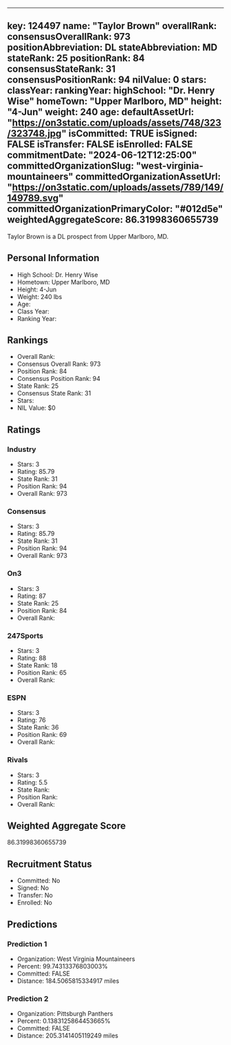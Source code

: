 ---
  key: 124497
  name: "Taylor Brown"
  overallRank: 
  consensusOverallRank: 973
  positionAbbreviation: DL
  stateAbbreviation: MD
  stateRank: 25
  positionRank: 84
  consensusStateRank: 31
  consensusPositionRank: 94
  nilValue: 0
  stars: 
  classYear: 
  rankingYear: 
  highSchool: "Dr. Henry Wise"
  homeTown: "Upper Marlboro, MD"
  height: "4-Jun"
  weight: 240
  age: 
  defaultAssetUrl: "https://on3static.com/uploads/assets/748/323/323748.jpg"
  isCommitted: TRUE
  isSigned: FALSE
  isTransfer: FALSE
  isEnrolled: FALSE
  commitmentDate: "2024-06-12T12:25:00"
  committedOrganizationSlug: "west-virginia-mountaineers"
  committedOrganizationAssetUrl: "https://on3static.com/uploads/assets/789/149/149789.svg"
  committedOrganizationPrimaryColor: "#012d5e"
  weightedAggregateScore: 86.31998360655739
  ---
  
  Taylor Brown is a DL prospect from Upper Marlboro, MD.
  
  ## Personal Information
  - High School: Dr. Henry Wise
  - Hometown: Upper Marlboro, MD
  - Height: 4-Jun
  - Weight: 240 lbs
  - Age: 
  - Class Year: 
  - Ranking Year: 
  
  ## Rankings
  - Overall Rank: 
  - Consensus Overall Rank: 973
  - Position Rank: 84
  - Consensus Position Rank: 94
  - State Rank: 25
  - Consensus State Rank: 31
  - Stars: 
  - NIL Value: $0
  
  ## Ratings
  
  ### Industry
  - Stars: 3
  - Rating: 85.79
  - State Rank: 31
  - Position Rank: 94
  - Overall Rank: 973
  
  ### Consensus
  - Stars: 3
  - Rating: 85.79
  - State Rank: 31
  - Position Rank: 94
  - Overall Rank: 973
  
  ### On3
  - Stars: 3
  - Rating: 87
  - State Rank: 25
  - Position Rank: 84
  - Overall Rank: 
  
  ### 247Sports
  - Stars: 3
  - Rating: 88
  - State Rank: 18
  - Position Rank: 65
  - Overall Rank: 
  
  ### ESPN
  - Stars: 3
  - Rating: 76
  - State Rank: 36
  - Position Rank: 69
  - Overall Rank: 
  
  ### Rivals
  - Stars: 3
  - Rating: 5.5
  - State Rank: 
  - Position Rank: 
  - Overall Rank: 
  
  ## Weighted Aggregate Score
  86.31998360655739
  
  ## Recruitment Status
  - Committed: No
  - Signed: No
  - Transfer: No
  - Enrolled: No
  
  
  
  ## Predictions
  
  ### Prediction 1
  - Organization: West Virginia Mountaineers
  - Percent: 99.74313376803003%
  - Committed: FALSE
  - Distance: 184.5065815334917 miles
  
  ### Prediction 2
  - Organization: Pittsburgh Panthers
  - Percent: 0.1383125864453665%
  - Committed: FALSE
  - Distance: 205.3141405119249 miles
  